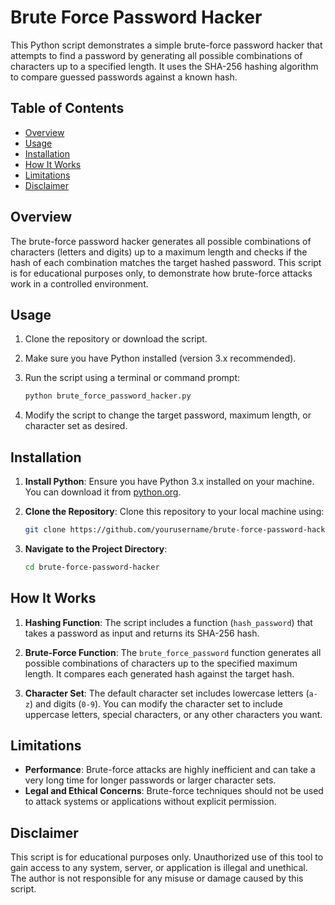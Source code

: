 # Brute Force Password Hacker

This Python script demonstrates a simple brute-force password hacker that attempts to find a password by generating all possible combinations of characters up to a specified length. It uses the SHA-256 hashing algorithm to compare guessed passwords against a known hash.

## Table of Contents

- [Overview](#overview)
- [Usage](#usage)
- [Installation](#installation)
- [How It Works](#how-it-works)
- [Limitations](#limitations)
- [Disclaimer](#disclaimer)

## Overview

The brute-force password hacker generates all possible combinations of characters (letters and digits) up to a maximum length and checks if the hash of each combination matches the target hashed password. This script is for educational purposes only, to demonstrate how brute-force attacks work in a controlled environment.

## Usage

1. Clone the repository or download the script.
2. Make sure you have Python installed (version 3.x recommended).
3. Run the script using a terminal or command prompt:

    ```bash
    python brute_force_password_hacker.py
    ```

4. Modify the script to change the target password, maximum length, or character set as desired.

## Installation

1. **Install Python**: Ensure you have Python 3.x installed on your machine. You can download it from [python.org](https://www.python.org/downloads/).

2. **Clone the Repository**: Clone this repository to your local machine using:

    ```bash
    git clone https://github.com/yourusername/brute-force-password-hacker.git
    ```

3. **Navigate to the Project Directory**:

    ```bash
    cd brute-force-password-hacker
    ```

## How It Works

1. **Hashing Function**: The script includes a function (`hash_password`) that takes a password as input and returns its SHA-256 hash.

2. **Brute-Force Function**: The `brute_force_password` function generates all possible combinations of characters up to the specified maximum length. It compares each generated hash against the target hash.

3. **Character Set**: The default character set includes lowercase letters (`a-z`) and digits (`0-9`). You can modify the character set to include uppercase letters, special characters, or any other characters you want.

## Limitations

- **Performance**: Brute-force attacks are highly inefficient and can take a very long time for longer passwords or larger character sets.
- **Legal and Ethical Concerns**: Brute-force techniques should not be used to attack systems or applications without explicit permission.

## Disclaimer

This script is for educational purposes only. Unauthorized use of this tool to gain access to any system, server, or application is illegal and unethical. The author is not responsible for any misuse or damage caused by this script.
